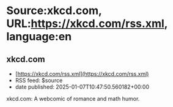 # Source:xkcd.com, URL:https://xkcd.com/rss.xml, language:en

## xkcd.com
 - [https://xkcd.com/rss.xml](https://xkcd.com/rss.xml)
 - RSS feed: $source
 - date published: 2025-01-07T10:47:50.560182+00:00

xkcd.com: A webcomic of romance and math humor.

